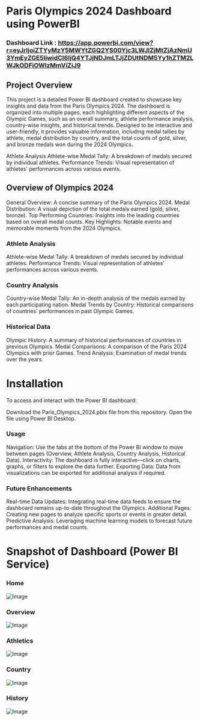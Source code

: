 # Paris Olympics 2024 Dashboard using PowerBI

### Dashboard Link : https://app.powerbi.com/view?r=eyJrIjoiZTYyMzY5MWYtZGQ2YS00Yjc3LWJlZjMtZjAzNmU3YmEyZGE5IiwidCI6IjQ4YTJjNDJmLTJjZDUtNDM5Yy1hZTM2LWJkODFiOWIzMmViZiJ9
## Project Overview

This project is a detailed Power BI dashboard created to showcase key insights and data from the Paris Olympics 2024. The dashboard is organized into multiple pages, each highlighting different aspects of the Olympic Games, such as an overall summary, athlete performance analysis, country-wise insights, and historical trends. Designed to be interactive and user-friendly, it provides valuable information, including medal tallies by athlete, medal distribution by country, and the total counts of gold, silver, and bronze medals won during the 2024 Olympics.

Athlete Analysis
Athlete-wise Medal Tally: A breakdown of medals secured by individual athletes.
Performance Trends: Visual representation of athletes' performances across various events.

## Overview of Olympics 2024
General Overview: A concise summary of the Paris Olympics 2024.
Medal Distribution: A visual depiction of the total medals earned (gold, silver, bronze).
Top Performing Countries: Insights into the leading countries based on overall medal counts.
Key Highlights: Notable events and memorable moments from the 2024 Olympics.

### Athlete Analysis
Athlete-wise Medal Tally: A breakdown of medals secured by individual athletes.
Performance Trends: Visual representation of athletes' performances across various events.

### Country Analysis
Country-wise Medal Tally: An in-depth analysis of the medals earned by each participating nation.
Medal Trends by Country: Historical comparisons of countries’ performances in past Olympic Games.

### Historical Data
Olympic History: A summary of historical performances of countries in previous Olympics.
Medal Comparisons: A comparison of the Paris 2024 Olympics with prior Games.
Trend Analysis: Examination of medal trends over the years.

# Installation
To access and interact with the Power BI dashboard:

Download the Paris_Olympics_2024.pbix file from this repository.
Open the file using Power BI Desktop.
### Usage
Navigation: Use the tabs at the bottom of the Power BI window to move between pages (Overview, Athlete Analysis, Country Analysis, Historical Data).
Interactivity: The dashboard is fully interactive—click on charts, graphs, or filters to explore the data further.
Exporting Data: Data from visualizations can be exported for additional analysis if required.

### Future Enhancements
Real-time Data Updates: Integrating real-time data feeds to ensure the dashboard remains up-to-date throughout the Olympics.
Additional Pages: Creating new pages to analyze specific sports or events in greater detail.
Predictive Analysis: Leveraging machine learning models to forecast future performances and medal counts.



# Snapshot of Dashboard (Power BI Service)

### Home


![Image](https://github.com/user-attachments/assets/9273f69c-ff27-4adc-b14a-090a849657d0)
[](url)
### Overview

![Image](https://github.com/user-attachments/assets/462689f4-1d1a-4a65-92db-246df857ee05)

### Athletics

![Image](https://github.com/user-attachments/assets/180dbc43-5c48-4646-af63-f3ec6fdca7c3)

### Country

![Image](https://github.com/user-attachments/assets/68f81c2a-120d-493b-afb0-607e8b89861e)

### History

![Image](https://github.com/user-attachments/assets/fecec6cf-7992-4505-973f-1eebbdbf79f7)

 





